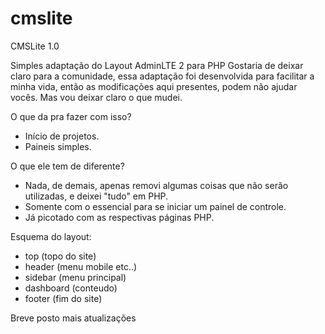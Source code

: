 # cmslite
CMSLite 1.0

Simples adaptação do Layout AdminLTE 2 para PHP
Gostaria de deixar claro para a comunidade, essa adaptação foi desenvolvida para facilitar a minha vida, então as modificações aqui presentes, podem não ajudar vocês. Mas vou deixar claro o que mudei.

O que da pra fazer com isso?
- Início de projetos.
- Paineis simples.

O que ele tem de diferente?
- Nada, de demais, apenas removi algumas coisas que não serão utilizadas, e deixei "tudo" em PHP.
- Somente com o essencial para se iniciar um painel de controle.
- Já picotado com as respectivas páginas PHP.

Esquema do layout:
- top (topo do site)
- header (menu mobile etc..)
- sidebar (menu principal)
- dashboard (conteudo)
- footer (fim do site)

Breve posto mais atualizações
